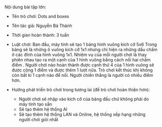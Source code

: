 Nội dung bài tập lớn:
- Tên trò chơi: Dots and boxes
- Tên tác giả: Nguyễn Bá Thành
- Thời gian hoàn thành: 3 tuần
- Luật chơi:
Ban đầu, máy tính sẽ tạo 1 bảng hình vuông kích cỡ 5x6
Trong bảng sẽ là những ô vuông kích cỡ 1x1 nhưng chỉ hiện ra những dấu chấm ở các đỉnh của hình vuông 1x1.
Nhiệm vụ của mỗi người chơi là thay phiên nhau tạo ra một cạnh của 1 hình vuông bằng cách nối hai chấm điểm . 
Người chơi nào hoàn thành được cạnh thứ 4 của 1 hình vuông sẽ được cộng 1 điểm và được thêm 1 lượt nữa. 
Trò chơi kết thúc khi không còn bất kì 1 cạnh nào để nối. Người chiến thắng là người có nhiều điểm hơn.

- Hướng phát triển trò chơi trong tương lai (để trò chơi hoàn thiện hơn):
    - Người chơi sẽ nhập vào kích cỡ của bảng đấu chứ không phải do máy tính tạo sẵn
    - Sẽ tạo thêm hệ thống AI
    - Sẽ tạo thêm hệ thống LAN và Online, hệ thống xếp hạng những người chơi giỏi nhất
